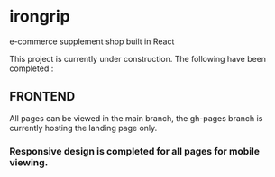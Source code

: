 # irongrip
e-commerce supplement shop built in React

This project is currently under construction. The following have been completed :

<h2>FRONTEND</h2>
All pages can be viewed in the main branch, the gh-pages branch is currently hosting the landing page only.

<h3> Responsive design is completed for all pages for mobile viewing.</h3>

